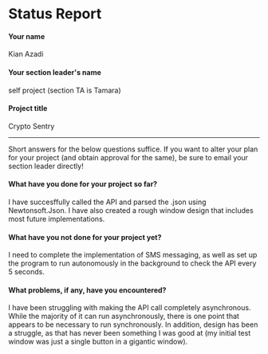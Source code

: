 # Status Report

#### Your name

Kian Azadi

#### Your section leader's name

self project (section TA is Tamara)

#### Project title

Crypto Sentry

***

Short answers for the below questions suffice. If you want to alter your plan for your project (and obtain approval for the same), be sure to email your section leader directly!

#### What have you done for your project so far?

I have succesffully called the API and parsed the .json using Newtonsoft.Json. I have also created a rough window design that includes most future implementations.

#### What have you not done for your project yet?

I need to complete the implementation of SMS messaging, as well as set up the program to run autonomously in the background to check the API every 5 seconds.

#### What problems, if any, have you encountered?

I have been struggling with making the API call completely asynchronous. While the majority of it can run asynchronously, there is one point that appears to be necessary to run synchronously. In addition, design has been a struggle, as that has never been something I was good at (my initial test window was just a single button in a gigantic window).
